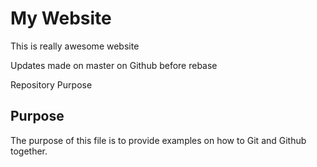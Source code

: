 # My Website

This is really awesome website

Updates made on master on Github before rebase

 Repository Purpose

## Purpose

The purpose of this file is to provide examples
on how to Git and Github together.
